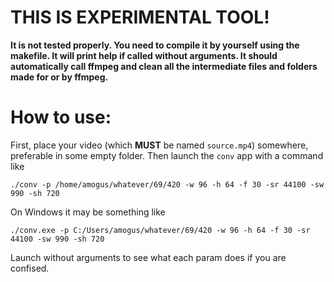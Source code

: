 # THIS IS EXPERIMENTAL TOOL!

**It is not tested properly. You need to compile it by yourself using the makefile. It will print help if called without arguments. It should automatically call ffmpeg and clean all the intermediate files and folders made for or by ffmpeg.**

# How to use:

First, place your video (which **MUST** be named `source.mp4`) somewhere, preferable in some empty folder. Then launch the `conv` app with a command like

````
./conv -p /home/amogus/whatever/69/420 -w 96 -h 64 -f 30 -sr 44100 -sw 990 -sh 720
````

On Windows it may be something like

````
./conv.exe -p C:/Users/amogus/whatever/69/420 -w 96 -h 64 -f 30 -sr 44100 -sw 990 -sh 720
````

Launch without arguments to see what each param does if you are confised.
